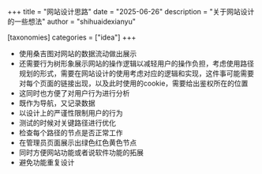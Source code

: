 +++
title = "网站设计思路"
date = "2025-06-26"
description = "关于网站设计的一些想法"
author = "shihuaidexianyu"

[taxonomies]
categories = ["idea"]
+++

- 使用桑吉图对网站的数据流动做出展示
- 还需要行为树形象展示网站的操作逻辑以减轻用户的操作负担，考虑使用路径规划的形式，需要在网站设计的使用考虑对应的逻辑和实现，这件事可能需要对每个页面的链接出现，以及此时使用的cookie，需要给出鉴权所在的位置
- 这同时也方便了对用户行为进行分析
- 既作为导航，又记录数据
- 以设计上的严谨性限制用户的行为
- 测试的时候对关键路径进行优化
- 检查每个路径的节点是否正常工作
- 在管理员页面展示出绿色红色黄色节点
- 同时方便网站功能或者说软件功能的拓展
- 避免功能重复设计